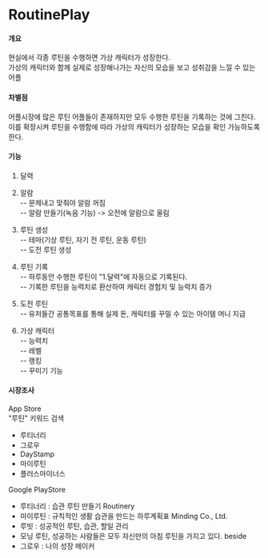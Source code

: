 # RoutinePlay

#### 개요
현실에서 각종 루틴을 수행하면 가상 캐릭터가 성장한다.<br>
가상의 캐릭터와 함께 실제로 성장해나가는 자신의 모습을 보고 성취감을 느낄 수 있는 어플<br>

#### 차별점
어플시장에 많은 루틴 어플들이 존재하지만 모두 수행한 루틴을 기록하는 것에 그친다.<br>
이를 확장시켜 루틴을 수행함에 따라 가상의 캐릭터가 성장하는 모습을 확인 가능하도록 한다.<br>

#### 기능
1. 달력
2. 알람<br>
-- 문제내고 맞춰야 알람 꺼짐<br>
-- 알람 만들기(녹음 기능) -> 오전에 알람으로 울림<br>
3. 루틴 생성<br>
-- 테마(기상 루틴, 자기 전 루틴, 운동 루틴)<br>
-- 도전 루틴 생성
4. 루틴 기록<br>
-- 하루동안 수행한 루틴이 "1.달력"에 자동으로 기록된다.<br>
-- 기록한 루틴을 능력치로 환산하여 캐릭터 경험치 및 능력치 증가
6. 도전 루틴<br>
-- 유저들간 공통목표를 통해 실제 돈, 캐릭터를 꾸밀 수 있는 아이템 머니 지급<br>

5. 가상 캐릭터<br>
-- 능력치<br>
-- 레벨<br>
-- 랭킹<br>
-- 꾸미기 기능<br>

#### 시장조사
App Store<br>
"루틴" 키워드 검색<br>
- 루티너리
- 그로우
- DayStamp
- 마이루틴
- 플러스마이너스

Google PlayStore<br>
- 루티너리 : 습관 루틴 만들기 Routinery
- 마이루틴 : 규칙적인 생활 습관을 만드는 하루계획표 Minding Co., Ltd.
- 루빗 : 성공적인 루틴, 습관, 할일 관리
- 모닝 루틴, 성공하는 사람들은 모두 자신만의 아침 루틴을 가지고 있다. beside
- 그로우 : 나의 성장 메이커
